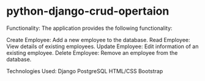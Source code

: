 # python-django-crud-opertaion
Functionality:
The application provides the following functionality:

Create Employee: Add a new employee to the database.
Read Employee: View details of existing employees.
Update Employee: Edit information of an existing employee.
Delete Employee: Remove an employee from the database.


Technologies Used:
Django
PostgreSQL
HTML/CSS
Bootstrap


